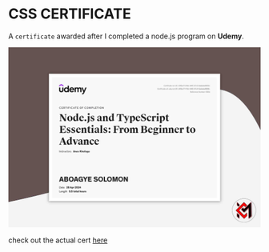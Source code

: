 # CSS CERTIFICATE
A `certificate` awarded after I completed a node.js program on **Udemy**.

![alt text](cert-img.jpg)

check out the actual cert [here](node-js.pdf)